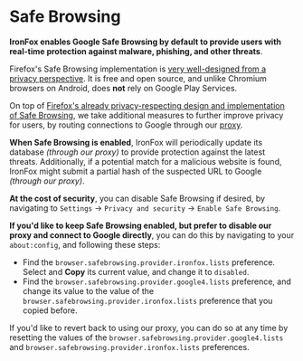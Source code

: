 # Safe Browsing

**IronFox enables Google Safe Browsing by default to provide users with real-time protection against malware, phishing, and other threats**.

Firefox's Safe Browsing implementation is [very well-designed from a privacy perspective](https://feeding.cloud.geek.nz/posts/how-safe-browsing-works-in-firefox/). It is free and open source, and unlike Chromium browsers on Android, does **not** rely on Google Play Services.

On top of [Firefox's already privacy-respecting design and implementation of Safe Browsing](https://support.mozilla.org/kb/how-does-phishing-and-malware-protection-work), we take additional measures to further improve privacy for users, by routing connections to Google through our [proxy](https://gitlab.com/ironfox-oss/safebrowsing-proxy).

**When Safe Browsing is enabled**, IronFox will periodically update its database *(through our proxy)* to provide protection against the latest threats. Additionally, if a potential match for a malicious website is found, IronFox might submit a partial hash of the suspected URL to Google *(through our proxy)*.

**At the cost of security**, you can disable Safe Browsing if desired, by navigating to `Settings` -> `Privacy and security` -> `Enable Safe Browsing`.

**If you'd like to keep Safe Browsing enabled, but prefer to disable our proxy and connect to Google directly**, you can do this by navigating to your `about:config`, and following these steps:

- Find the `browser.safebrowsing.provider.ironfox.lists` preference. Select and **Copy** its current value, and change it to `disabled`.
- Find the `browser.safebrowsing.provider.google4.lists` preference, and change its value to the value of the `browser.safebrowsing.provider.ironfox.lists` preference that you copied before.

If you'd like to revert back to using our proxy, you can do so at any time by resetting the values of the `browser.safebrowsing.provider.google4.lists` and `browser.safebrowsing.provider.ironfox.lists` preferences.
